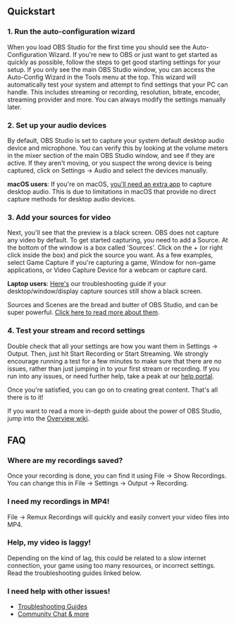 ## Quickstart

### 1. Run the auto-configuration wizard

When you load OBS Studio for the first time you should see the Auto-Configuration Wizard. If you're new to OBS or just want to get started as quickly as possible, follow the steps to get good starting settings for your setup. If you only see the main OBS Studio window, you can access the Auto-Config Wizard in the Tools menu at the top. This wizard will automatically test your system and attempt to find settings that your PC can handle. This includes streaming or recording, resolution, bitrate, encoder, streaming provider and more. You can always modify the settings manually later.

### 2. Set up your audio devices

By default, OBS Studio is set to capture your system default desktop audio device and microphone. You can verify this by looking at the volume meters in the mixer section of the main OBS Studio window, and see if they are active. If they aren't moving, or you suspect the wrong device is being captured, click on Settings -> Audio and select the devices manually.

**macOS users**: If you're on macOS, [you'll need an extra app](https://obsproject.com/forum/resources/os-x-capture-audio-with-ishowu-audio-capture.505/) to capture desktop audio. This is due to limitations in macOS that provide no direct capture methods for desktop audio devices.

### 3. Add your sources for video

Next, you'll see that the preview is a black screen. OBS does not capture any video by default. To get started capturing, you need to add a Source. At the bottom of the window is a box called 'Sources'. Click on the + (or right click inside the box) and pick the source you want. As a few examples, select Game Capture if you're capturing a game, Window for non-game applications, or Video Capture Device for a webcam or capture card.

**Laptop users**: [Here's](Laptop-Performance-Issues) our troubleshooting guide if your desktop/window/display capture sources still show a black screen.

Sources and Scenes are the bread and butter of OBS Studio, and can be super powerful. [Click here to read more about them](https://obsproject.com/wiki/OBS-Studio-Overview#scenes-and-sources). 

### 4. Test your stream and record settings

Double check that all your settings are how you want them in Settings -> Output. Then, just hit Start Recording or Start Streaming. We strongly encourage running a test for a few minutes to make sure that there are no issues, rather than just jumping in to your first stream or recording. If you run into any issues, or need further help, take a peak at our [help portal](https://obsproject.com/help).

Once you're satisfied, you can go on to creating great content. That's all there is to it!

If you want to read a more in-depth guide about the power of OBS Studio, jump into the [Overview wiki](OBS-Studio-Overview).

## FAQ

### Where are my recordings saved?

Once your recording is done, you can find it using File -> Show Recordings. You can change this in File -> Settings -> Output -> Recording.

### I need my recordings in MP4!

File -> Remux Recordings will quickly and easily convert your video files into MP4.

### Help, my video is laggy!

Depending on the kind of lag, this could be related to a slow internet connection, your game using too many resources, or incorrect settings. Read the troubleshooting guides linked below.

### I need help with other issues!

- [Troubleshooting Guides](Troubleshooting-Guides)
- [Community Chat & more](http://obsproject.com/help)